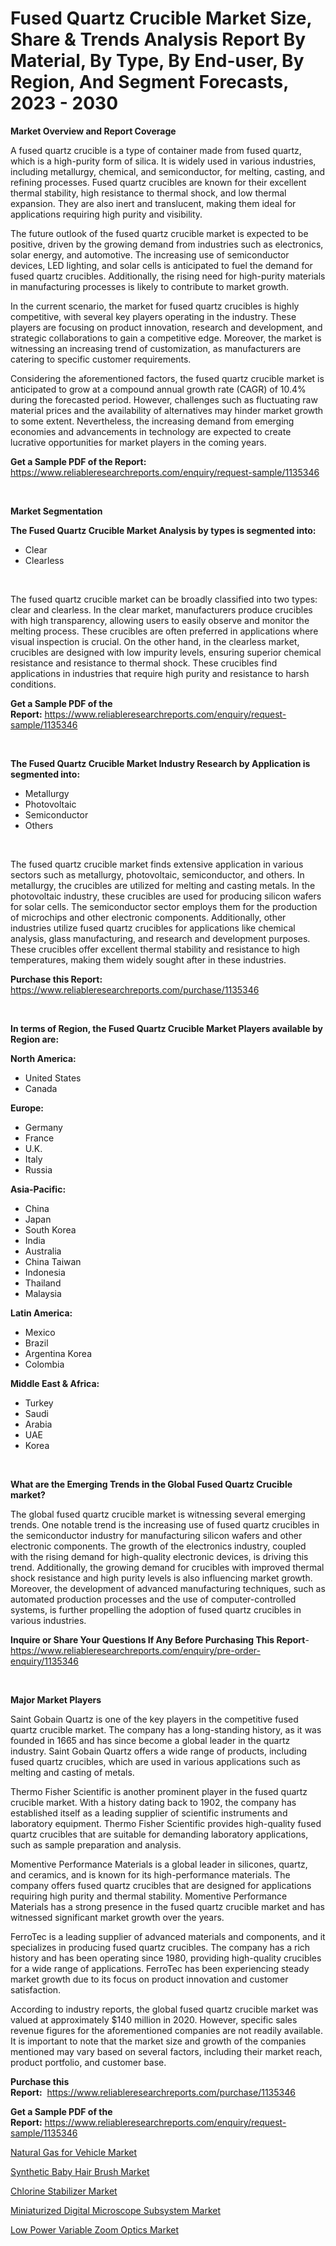 <p><h1>Fused Quartz Crucible Market Size, Share & Trends Analysis Report By Material, By Type, By End-user, By Region, And Segment Forecasts, 2023 - 2030</h1></p><p><strong>Market Overview and Report Coverage</strong></p>
<p><p>A fused quartz crucible is a type of container made from fused quartz, which is a high-purity form of silica. It is widely used in various industries, including metallurgy, chemical, and semiconductor, for melting, casting, and refining processes. Fused quartz crucibles are known for their excellent thermal stability, high resistance to thermal shock, and low thermal expansion. They are also inert and translucent, making them ideal for applications requiring high purity and visibility.</p><p>The future outlook of the fused quartz crucible market is expected to be positive, driven by the growing demand from industries such as electronics, solar energy, and automotive. The increasing use of semiconductor devices, LED lighting, and solar cells is anticipated to fuel the demand for fused quartz crucibles. Additionally, the rising need for high-purity materials in manufacturing processes is likely to contribute to market growth.</p><p>In the current scenario, the market for fused quartz crucibles is highly competitive, with several key players operating in the industry. These players are focusing on product innovation, research and development, and strategic collaborations to gain a competitive edge. Moreover, the market is witnessing an increasing trend of customization, as manufacturers are catering to specific customer requirements.</p><p>Considering the aforementioned factors, the fused quartz crucible market is anticipated to grow at a compound annual growth rate (CAGR) of 10.4% during the forecasted period. However, challenges such as fluctuating raw material prices and the availability of alternatives may hinder market growth to some extent. Nevertheless, the increasing demand from emerging economies and advancements in technology are expected to create lucrative opportunities for market players in the coming years.</p></p>
<p><strong>Get a Sample PDF of the Report:</strong> <a href="https://www.reliableresearchreports.com/enquiry/request-sample/1135346">https://www.reliableresearchreports.com/enquiry/request-sample/1135346</a></p>
<p>&nbsp;</p>
<p><strong>Market Segmentation</strong></p>
<p><strong>The Fused Quartz Crucible Market Analysis by types is segmented into:</strong></p>
<p><ul><li>Clear</li><li>Clearless</li></ul></p>
<p>&nbsp;</p>
<p><p>The fused quartz crucible market can be broadly classified into two types: clear and clearless. In the clear market, manufacturers produce crucibles with high transparency, allowing users to easily observe and monitor the melting process. These crucibles are often preferred in applications where visual inspection is crucial. On the other hand, in the clearless market, crucibles are designed with low impurity levels, ensuring superior chemical resistance and resistance to thermal shock. These crucibles find applications in industries that require high purity and resistance to harsh conditions.</p></p>
<p><strong>Get a Sample PDF of the Report:</strong>&nbsp;<a href="https://www.reliableresearchreports.com/enquiry/request-sample/1135346">https://www.reliableresearchreports.com/enquiry/request-sample/1135346</a></p>
<p>&nbsp;</p>
<p><strong>The Fused Quartz Crucible Market Industry Research by Application is segmented into:</strong></p>
<p><ul><li>Metallurgy</li><li>Photovoltaic</li><li>Semiconductor</li><li>Others</li></ul></p>
<p>&nbsp;</p>
<p><p>The fused quartz crucible market finds extensive application in various sectors such as metallurgy, photovoltaic, semiconductor, and others. In metallurgy, the crucibles are utilized for melting and casting metals. In the photovoltaic industry, these crucibles are used for producing silicon wafers for solar cells. The semiconductor sector employs them for the production of microchips and other electronic components. Additionally, other industries utilize fused quartz crucibles for applications like chemical analysis, glass manufacturing, and research and development purposes. These crucibles offer excellent thermal stability and resistance to high temperatures, making them widely sought after in these industries.</p></p>
<p><strong>Purchase this Report:</strong>&nbsp; <a href="https://www.reliableresearchreports.com/purchase/1135346">https://www.reliableresearchreports.com/purchase/1135346</a></p>
<p>&nbsp;</p>
<p><strong>In terms of Region, the Fused Quartz Crucible Market Players available by Region are:</strong></p>
<p>
    <p> <strong> North America: </strong>
        <ul>
            <li>United States</li>
            <li>Canada</li>
        </ul>
        </p> 
    <p> <strong> Europe: </strong>
        <ul>
            <li>Germany</li>
            <li>France</li>
            <li>U.K.</li>
            <li>Italy</li>
            <li>Russia</li>
        </ul>
        </p> 
    <p> <strong> Asia-Pacific: </strong>
        <ul>
            <li>China</li>
            <li>Japan</li>
            <li>South Korea</li>
            <li>India</li>
            <li>Australia</li>
            <li>China Taiwan</li>
            <li>Indonesia</li>
            <li>Thailand</li>
            <li>Malaysia</li>
        </ul>
        </p> 
    <p> <strong> Latin America: </strong>
        <ul>
            <li>Mexico</li>
            <li>Brazil</li>
            <li>Argentina Korea</li>
            <li>Colombia</li>
        </ul>
        </p> 
    <p> <strong> Middle East & Africa: </strong>
        <ul>
            <li>Turkey</li>
            <li>Saudi</li>
            <li>Arabia</li>
            <li>UAE</li>
            <li>Korea</li>
        </ul>
    </p>
    </p>
<p>&nbsp;</p>
<p><strong>What are the Emerging Trends in the Global Fused Quartz Crucible market?</strong></p>
<p><p>The global fused quartz crucible market is witnessing several emerging trends. One notable trend is the increasing use of fused quartz crucibles in the semiconductor industry for manufacturing silicon wafers and other electronic components. The growth of the electronics industry, coupled with the rising demand for high-quality electronic devices, is driving this trend. Additionally, the growing demand for crucibles with improved thermal shock resistance and high purity levels is also influencing market growth. Moreover, the development of advanced manufacturing techniques, such as automated production processes and the use of computer-controlled systems, is further propelling the adoption of fused quartz crucibles in various industries.</p></p>
<p><strong>Inquire or Share Your Questions If Any Before Purchasing This Report</strong>- <a href="https://www.reliableresearchreports.com/enquiry/pre-order-enquiry/1135346">https://www.reliableresearchreports.com/enquiry/pre-order-enquiry/1135346</a></p>
<p>&nbsp;</p>
<p><strong>Major Market Players</strong></p>
<p><p>Saint Gobain Quartz is one of the key players in the competitive fused quartz crucible market. The company has a long-standing history, as it was founded in 1665 and has since become a global leader in the quartz industry. Saint Gobain Quartz offers a wide range of products, including fused quartz crucibles, which are used in various applications such as melting and casting of metals.</p><p>Thermo Fisher Scientific is another prominent player in the fused quartz crucible market. With a history dating back to 1902, the company has established itself as a leading supplier of scientific instruments and laboratory equipment. Thermo Fisher Scientific provides high-quality fused quartz crucibles that are suitable for demanding laboratory applications, such as sample preparation and analysis.</p><p>Momentive Performance Materials is a global leader in silicones, quartz, and ceramics, and is known for its high-performance materials. The company offers fused quartz crucibles that are designed for applications requiring high purity and thermal stability. Momentive Performance Materials has a strong presence in the fused quartz crucible market and has witnessed significant market growth over the years.</p><p>FerroTec is a leading supplier of advanced materials and components, and it specializes in producing fused quartz crucibles. The company has a rich history and has been operating since 1980, providing high-quality crucibles for a wide range of applications. FerroTec has been experiencing steady market growth due to its focus on product innovation and customer satisfaction.</p><p>According to industry reports, the global fused quartz crucible market was valued at approximately $140 million in 2020. However, specific sales revenue figures for the aforementioned companies are not readily available. It is important to note that the market size and growth of the companies mentioned may vary based on several factors, including their market reach, product portfolio, and customer base.</p></p>
<p><strong>Purchase this Report:</strong>&nbsp;&nbsp;<a href="https://www.reliableresearchreports.com/purchase/1135346">https://www.reliableresearchreports.com/purchase/1135346</a></p>
<p></p>
<p><strong>Get a Sample PDF of the Report:</strong>&nbsp;<a href="https://www.reliableresearchreports.com/enquiry/request-sample/1135346">https://www.reliableresearchreports.com/enquiry/request-sample/1135346</a></p>
<p><p><a href="https://github.com/kipkeeva/Market-Research-Report-List-1/blob/main/natural-gas-for-vehicle-market.md">Natural Gas for Vehicle Market</a></p><p><a href="https://medium.com/@cite.teach.super/synthetic-baby-hair-brush-market-comprehensive-assessment-by-type-application-and-geography-358751607390">Synthetic Baby Hair Brush Market</a></p><p><a href="https://github.com/provorikovar/Market-Research-Report-List-1/blob/main/chlorine-stabilizer-market.md">Chlorine Stabilizer Market</a></p><p><a href="https://medium.com/@madelynhowe/miniaturized-digital-microscope-subsystem-market-furnishes-information-on-market-share-market-d80f3d674af0">Miniaturized Digital Microscope Subsystem Market</a></p><p><a href="https://medium.com/@cite.teach.super/low-power-variable-zoom-optics-market-exploring-market-share-market-trends-and-future-growth-7b7333e77147">Low Power Variable Zoom Optics Market</a></p></p>